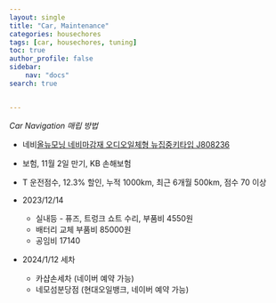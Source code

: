 ```yaml
---
layout: single
title: "Car, Maintenance"
categories: housechores
tags: [car, housechores, tuning]
toc: true
author_profile: false
sidebar:
    nav: "docs"
search: true


---
```


*Car Navigation 매립 방법*


- 네비[올뉴모닝 네비마감재 오디오일체형 뉴집중키타입 J808236](http://carssenmall.com/goods/goods_view.php?goodsNo=1000109611&inflow=naver&NaPm=ct%3Dllzztnag%7Cci%3D5de44eb4ef461e9e1a8ccbdbddc41ff0af074b4f%7Ctr%3Dslsl%7Csn%3D576975%7Chk%3Dfadd5adf25ede417b7bb13baf24cfb95eeda12a6)



- 보험, 11월 2일 만기, KB 손해보험 
- T 운전점수, 12.3% 할인, 누적 1000km, 최근 6개월 500km, 점수 70 이상



- 2023/12/14 
  - 실내등 - 퓨즈, 트렁크 쇼트 수리, 부품비 4550원
  - 배터리 교체 부품비 85000원
  - 공임비 17140


- 2024/1/12 세차
  - 카샵손세차 (네이버 예약 가능)
  - 네모섬분당점 (현대오일뱅크, 네이버 예약 가능)